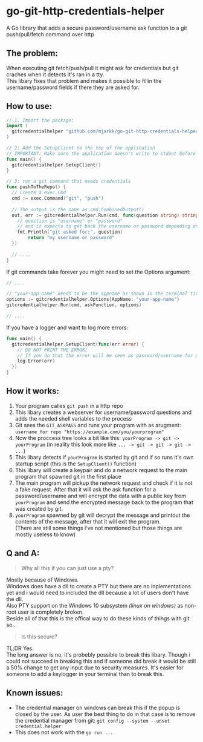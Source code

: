 # go-git-http-credentials-helper
A Go library that adds a secure password/username ask function to a git push/pull/fetch command over http

## The problem:
When executing git fetch/push/pull it might ask for credentials but git craches when it detects it's ran in a tty.  
This libary fixes that problem and makes it possible to fillin the username/password fields if there they are asked for.

## How to use:
```go
// 1. Import the package:
import (
  gitcredentialhelper "github.com/mjarkk/go-git-http-credentials-helper"
)

// 2: Add the SetupClient to the top of the application
// IMPORTANT: Make sure the application doesn't write to stdout before this function!
func main() {
  gitcredentialhelper.SetupClient()
}

// 3: run a git command that needs credentials
func pushToTheRepo() {
  // Create a exec.Cmd
  cmd := exec.Command("git", "push")
  
  // The output is the same as cmd.CombinedOutput()
  out, err := gitcredentialhelper.Run(cmd, func(question string) string {
    // question is "username" or "password"
    // and it expects to get back the username or password depending on the question
    fmt.Println("git asked for:", question)
		return "my username or password"
  })
  
  // ....
}
```

If git commands take forever you might need to set the Options argument:  
```go
// ....

// "your-app-name" needs to be the appname as snown in the terminal title or in task manager this does NOT contain any / or .
options := gitcredentialhelper.Options{AppName: "your-app-name"}
gitcredentialhelper.Run(cmd, askFunction, options)

// ....
```

If you have a logger and want to log more errors:  
```go
func main() {
  gitcredentialhelper.SetupClient(func(err error) {
    // DO NOT PRINT THE ERROR!
    // If you do that the error will be seen as password/username for git
    log.Error(err)
  })
}
```


## How it works:  
1. Your program calles `git push` in a http repo
2. This libary creates a webserver for username/password questions and adds the needed shell variables to the process
3. Git sees the `GIT_ASKPASS` and runs your program with as arugment: `username for repo "https://example.com/you/yourprogram"`
4. Now the proccess tree looks a bit like this: `yourProgram -> git -> yourProgram` (in reality this look more like `... -> git -> git -> git -> ...`)
5. This libary detects if `yourProgram` is started by git and if so runs it's own startup script (this is the `SetupClient()` function) 
6. This libary will create a keypair and do a network request to the main program that spawned git in the first place
7. The main program will pickup the network request and check if it is not a fake request. After that it will ask the ask function for a password/username and will encrypt the data with a public key from `yourProgram` and send the encrypted message back to the program that was created by git.
8. `yourProgram` spawned by git will decrypt the message and printout the contents of the message, after that it will exit the program.  
(There are still some things i've not mentioned but those things are mostly useless to know)  

## Q and A:
> Why all this if you can just use a pty?  

Mostly because of Windows.  
Windows does have a dll to create a PTY but there are no inplementations yet and i would need to included the dll because a lot of users don't have the dll.  
Also PTY support on the Windows 10 subsystem *(linux on windows)* as non-root user is completely broken.  
Beside all of that this is the offical way to do these kinds of things with git so..

> Is this secure?  

TL;DR Yes.  
The long answer is no, it's probebly possible to break this libary. Though i could not succeed in breaking this and if someone did break it would be still a 50% change to get any input due to security measures. It's easier for someone to add a keylogger in your terminal than to break this.

## Known issues:
- The credential manager on windows can break this if the popup is closed by the user. As user the best thing to do in that case is to remove the credential manager from git: `git config --system --unset credential.helper`
- This does not work with the `go run ...` 

